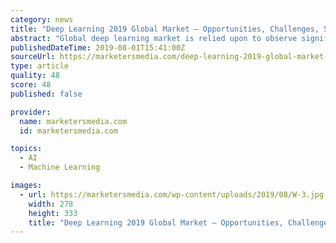 ```yaml
---
category: news
title: "Deep Learning 2019 Global Market – Opportunities, Challenges, Strategies & Forecasts 2023"
abstract: "Global deep learning market is relied upon to observe significant development during the conjecture time frame. North America is assessed to be a prominent area for deep learning market because of the nearness of key market players, vigorously putting ..."
publishedDateTime: 2019-08-01T15:41:00Z
sourceUrl: https://marketersmedia.com/deep-learning-2019-global-market-opportunities-challenges-strategies-forecasts-2023/88903286
type: article
quality: 48
score: 48
published: false

provider:
  name: marketersmedia.com
  id: marketersmedia.com

topics:
  - AI
  - Machine Learning

images:
  - url: https://marketersmedia.com/wp-content/uploads/2019/08/W-3.jpg
    width: 278
    height: 333
    title: "Deep Learning 2019 Global Market – Opportunities, Challenges, Strategies & Forecasts 2023"
---
```


